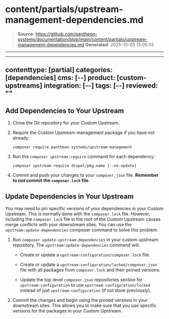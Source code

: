 # content/partials/upstream-management-dependencies.md

> **Source**: https://github.com/pantheon-systems/documentation/blob/main/content/partials/upstream-management-dependencies.md
> **Generated**: 2025-10-05 15:05:55

---

---
contenttype: [partial]
categories: [dependencies]
cms: [--]
product: [custom-upstreams]
integration: [--]
tags: [--]
reviewed: ""
---

## Add Dependencies to Your Upstream

1. Clone the Git repository for your Custom Upstream.

1. Require the Custom Upstream management package if you have not already:

    ```bash{promptUser: user}
    composer require pantheon-systems/upstream-management
    ```

1. Run the `composer upstream:require` command for each dependency:

    ```bash{promptUser: user}
    composer upstream-require drupal/pkg-name [--no-update]
    ```

1. Commit and push your changes to your `composer.json` file. **Remember to *not* commit the `composer.lock` file.**

## Update Dependencies in Your Upstream

You may need to pin specific versions of your dependencies in your Custom Upstream. This is normally done with the `composer.lock` file. However, including the `composer.lock` file in the root of the Custom Upstream causes merge conflicts with your downstream sites. You can use the `upstream:update-dependencies` composer command to solve this problem.

1. Run `composer update-upstream-dependencies` in your custom upstream repository. The `upstream:update-dependencies` command will:

    - Create or update a `upstream-configuration/composer.lock` file.

    - Create or update a `upstream-configuration/locked/composer.json` file with all packages from `composer.lock` and their pinned versions.

    - Update the top-level `composer.json` repositories section for `upstream-configuration` to use `upstream-configuration/locked` instead of just `upstream-configuration` (if not done previously).

1. Commit the changes and begin using the pinned versions in your downstream sites. This allows you to make sure that you use specific versions for the packages in your Custom Upstream.
